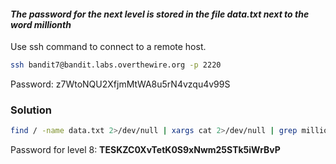 #### *The password for the next level is stored in the file **data.txt** next to the word **millionth***

Use ssh command to connect to a remote host.

```bash
ssh bandit7@bandit.labs.overthewire.org -p 2220
```

Password: z7WtoNQU2XfjmMtWA8u5rN4vzqu4v99S

### Solution 
```bash
find / -name data.txt 2>/dev/null | xargs cat 2>/dev/null | grep millionth
```


Password for level 8: **TESKZC0XvTetK0S9xNwm25STk5iWrBvP**